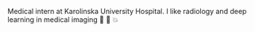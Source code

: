 Medical intern at Karolinska University Hospital. I like radiology and deep learning in medical imaging 🩻 🤖 💥

<!---
loysharosen/loysharosen is a ✨ special ✨ repository because its `README.md` (this file) appears on your GitHub profile.
You can click the Preview link to take a look at your changes.
--->
